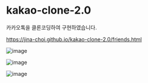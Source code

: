# kakao-clone-2.0
카카오톡을 클론코딩하여 구현하였습니다.

https://jina-choi.github.io/kakao-clone-2.0/friends.html


![image](https://user-images.githubusercontent.com/54574730/108169806-8e0b1700-713c-11eb-9725-474a8730f6dd.png)


![image](https://user-images.githubusercontent.com/54574730/108169853-a1b67d80-713c-11eb-80e4-0e4ba8c492a7.png)


![image](https://user-images.githubusercontent.com/54574730/108169946-c7438700-713c-11eb-82b0-170c7d158028.png)
